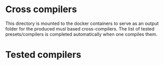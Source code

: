 # Cross compilers

This directory is mounted to the docker containers to serve as an output folder for the produced musl based cross-compilers.
The list of tested presets/compilers is completed automatically when one compiles them.

# Tested compilers


